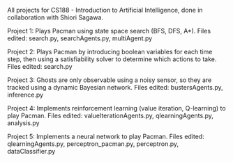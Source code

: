 All projects for CS188 - Introduction to Artificial Intelligence, done in collaboration with Shiori Sagawa.

Project 1: Plays Pacman using state space search (BFS, DFS, A*).
Files edited: search.py, searchAgents.py, multiAgent.py

Project 2: Plays Pacman by introducing boolean variables for each time step, then using a satisfiability solver to determine which actions to take.
Files edited: search.py

Project 3: Ghosts are only observable using a noisy sensor, so they are tracked using a dynamic Bayesian network.
Files edited: bustersAgents.py, inference.py

Project 4: Implements reinforcement learning (value iteration, Q-learning) to play Pacman.
Files edited: valueIterationAgents.py, qlearningAgents.py, analysis.py

Project 5: Implements a neural network to play Pacman.
Files edited: qlearningAgents.py, perceptron_pacman.py, perceptron.py, dataClassifier.py
